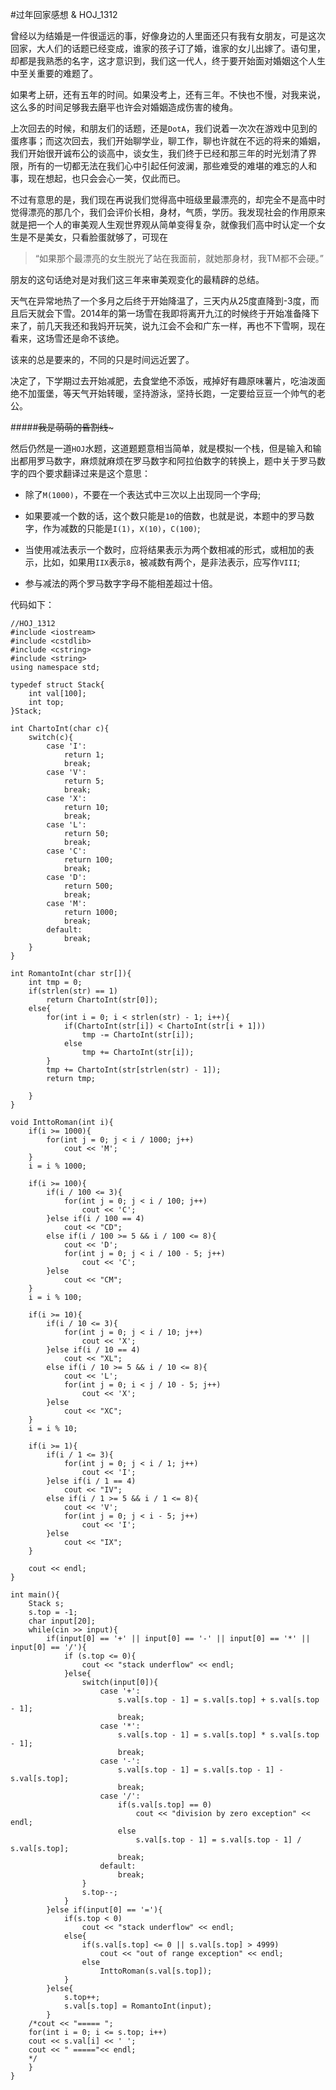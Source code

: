#过年回家感想 & HOJ_1312  

曾经以为结婚是一件很遥远的事，好像身边的人里面还只有我有女朋友，可是这次回家，大人们的话题已经变成，谁家的孩子订了婚，谁家的女儿出嫁了。语句里，却都是我熟悉的名字，这才意识到，我们这一代人，终于要开始面对婚姻这个人生中至关重要的难题了。   

如果考上研，还有五年的时间。如果没考上，还有三年。不快也不慢，对我来说，这么多的时间足够我去磨平也许会对婚姻造成伤害的棱角。  

上次回去的时候，和朋友们的话题，还是```DotA```，我们说着一次次在游戏中见到的蛋疼事；而这次回去，我们开始聊学业，聊工作，聊也许就在不远的将来的婚姻，我们开始很开诚布公的谈高中，谈女生，我们终于已经和那三年的时光划清了界限，所有的一切都无法在我们心中引起任何波澜，那些难受的难堪的难忘的人和事，现在想起，也只会会心一笑，仅此而已。  

不过有意思的是，我们现在再说我们觉得高中班级里最漂亮的，却完全不是高中时觉得漂亮的那几个，我们会评价长相，身材，气质，学历。我发现社会的作用原来就是把一个人的审美观人生观世界观从简单变得复杂，就像我们高中时认定一个女生是不是美女，只看脸蛋就够了，可现在

>“如果那个最漂亮的女生脱光了站在我面前，就她那身材，我TM都不会硬。”

朋友的这句话绝对是对我们这三年来审美观变化的最精辟的总结。  

天气在异常地热了一个多月之后终于开始降温了，三天内从25度直降到-3度，而且后天就会下雪。2014年的第一场雪在我即将离开九江的时候终于开始准备降下来了，前几天我还和我妈开玩笑，说九江会不会和广东一样，再也不下雪啊，现在看来，这场雪还是命不该绝。  

该来的总是要来的，不同的只是时间远近罢了。  

决定了，下学期过去开始减肥，去食堂绝不添饭，戒掉好有趣原味薯片，吃油泼面绝不加蛋堡，等天气开始转暖，坚持游泳，坚持长跑，一定要给豆豆一个帅气的老公。  

#####~~~~~~~~~~~~我是萌萌的昏割线~~~~~~~~~~~~~  

然后仍然是一道```HOJ```水题，这道题题意相当简单，就是模拟一个栈，但是输入和输出都用罗马数字，麻烦就麻烦在罗马数字和阿拉伯数字的转换上，题中关于罗马数字的四个要求翻译过来是这个意思：

- 除了```M(1000)```，不要在一个表达式中三次以上出现同一个字母;

- 如果要减一个数的话，这个数只能是```10```的倍数，也就是说，本题中的罗马数字，作为减数的只能是```I(1)```，```X(10)```，```C(100)```;

- 当使用减法表示一个数时，应将结果表示为两个数相减的形式，或相加的表示，比如，如果用```IIX```表示```8```，被减数有两个，是非法表示，应写作```VIII```;

- 参与减法的两个罗马数字字母不能相差超过十倍。

代码如下：

	//HOJ_1312
	#include <iostream>
	#include <cstdlib>
	#include <cstring>
	#include <string>
	using namespace std;

	typedef struct Stack{
  		int val[100];
  		int top;	
	}Stack;

	int ChartoInt(char c){
  		switch(c){
    		case 'I':
      			return 1;
      			break;
    		case 'V':
      			return 5;
      			break;
    		case 'X':
      			return 10;
      			break;
    		case 'L':
      			return 50;
      			break;
    		case 'C':
      			return 100;
      			break;
    		case 'D':
      			return 500;
      			break;
    		case 'M':
      			return 1000;
      			break;
    		default:
      			break;
  		}
	}

	int RomantoInt(char str[]){
  		int tmp = 0;
  		if(strlen(str) == 1)
    		return ChartoInt(str[0]);
  		else{
    		for(int i = 0; i < strlen(str) - 1; i++){
      			if(ChartoInt(str[i]) < ChartoInt(str[i + 1]))
        			tmp -= ChartoInt(str[i]);
      			else
        			tmp += ChartoInt(str[i]);
    		}
    		tmp += ChartoInt(str[strlen(str) - 1]);
    		return tmp;

  		}
	}

	void InttoRoman(int i){
  		if(i >= 1000){
    		for(int j = 0; j < i / 1000; j++)
      			cout << 'M';
  		}
  		i = i % 1000;

  		if(i >= 100){
   	 		if(i / 100 <= 3){
      			for(int j = 0; j < i / 100; j++)
        			cout << 'C';
    		}else if(i / 100 == 4)
      			cout << "CD";
    		else if(i / 100 >= 5 && i / 100 <= 8){
      			cout << 'D';
      			for(int j = 0; j < i / 100 - 5; j++)
        			cout << 'C';
    		}else 
      			cout << "CM";
  		}
  		i = i % 100;

  		if(i >= 10){
    		if(i / 10 <= 3){
      			for(int j = 0; j < i / 10; j++)
        			cout << 'X';
    		}else if(i / 10 == 4)
      			cout << "XL";
    		else if(i / 10 >= 5 && i / 10 <= 8){
      			cout << 'L';
      			for(int j = 0; i < j / 10 - 5; j++)
        			cout << 'X';
    		}else 
      			cout << "XC";
  		}
  		i = i % 10;

  		if(i >= 1){
    		if(i / 1 <= 3){
      			for(int j = 0; j < i / 1; j++)
        			cout << 'I';
    		}else if(i / 1 == 4)
      			cout << "IV";
    		else if(i / 1 >= 5 && i / 1 <= 8){
      			cout << 'V';
      			for(int j = 0; j < i - 5; j++)
        			cout << 'I';
    		}else 
      			cout << "IX";
  		}

  		cout << endl;
	}

	int main(){
  		Stack s;
  		s.top = -1;
  		char input[20];
  		while(cin >> input){
    		if(input[0] == '+' || input[0] == '-' || input[0] == '*' || input[0] == '/'){
      			if (s.top <= 0){
        			cout << "stack underflow" << endl;
      			}else{
        			switch(input[0]){
          				case '+':
            				s.val[s.top - 1] = s.val[s.top] + s.val[s.top - 1];
            				break;
          				case '*':
            				s.val[s.top - 1] = s.val[s.top] * s.val[s.top - 1];
            				break;
          				case '-':
            				s.val[s.top - 1] = s.val[s.top - 1] - s.val[s.top];
            				break;
          				case '/':
            				if(s.val[s.top] == 0)
              					cout << "division by zero exception" << endl;
            				else
              					s.val[s.top - 1] = s.val[s.top - 1] / s.val[s.top];
            				break;
          				default:
            				break;
        			}
      	  			s.top--;
      			}
    		}else if(input[0] == '='){
      			if(s.top < 0)
        			cout << "stack underflow" << endl;
      			else{
        			if(s.val[s.top] <= 0 || s.val[s.top] > 4999)
          				cout << "out of range exception" << endl;
        			else 
          				InttoRoman(s.val[s.top]);
      			}
    		}else{
      			s.top++;
      			s.val[s.top] = RomantoInt(input);
    		}
    	/*cout << "===== ";
        for(int i = 0; i <= s.top; i++)
        cout << s.val[i] << ' ';
        cout << " ====="<< endl;
        */ 
  		}
	}



